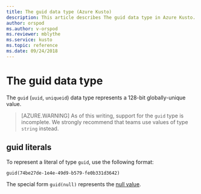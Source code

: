 ```yaml
---
title: The guid data type (Azure Kusto)
description: This article describes The guid data type in Azure Kusto.
author: orspod
ms.author: v-orspod
ms.reviewer: mblythe
ms.service: kusto
ms.topic: reference
ms.date: 09/24/2018
---
```

# The guid data type

The `guid` (`uuid`, `uniqueid`) data type represents a 128-bit globally-unique
value.

> [AZURE.WARNING] As of this writing, support for the `guid` type is
incomplete. We strongly recommend that teams use values of type `string`
instead. 

## guid literals

To represent a literal of type `guid`, use the following format:

```kusto
guid(74be27de-1e4e-49d9-b579-fe0b331d3642)
```

The special form `guid(null)` represents the [null value](null-values.md).